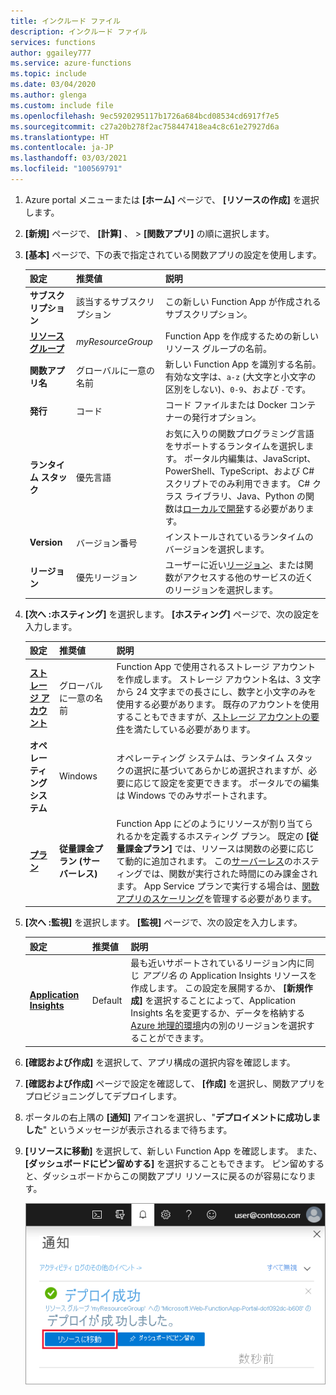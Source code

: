 ```yaml
---
title: インクルード ファイル
description: インクルード ファイル
services: functions
author: ggailey777
ms.service: azure-functions
ms.topic: include
ms.date: 03/04/2020
ms.author: glenga
ms.custom: include file
ms.openlocfilehash: 9ec5920295117b1726a684bcd08534cd6917f7e5
ms.sourcegitcommit: c27a20b278f2ac758447418ea4c8c61e27927d6a
ms.translationtype: HT
ms.contentlocale: ja-JP
ms.lasthandoff: 03/03/2021
ms.locfileid: "100569791"
---
```

1. Azure portal メニューまたは **[ホーム]** ページで、 **[リソースの作成]** を選択します。

1. **[新規]** ページで、 **[計算]** 、 >  **[関数アプリ]** の順に選択します。

1. **[基本]** ページで、下の表で指定されている関数アプリの設定を使用します。

    | 設定      | 推奨値  | 説明 |
    | ------------ | ---------------- | ----------- |
    | **サブスクリプション** | 該当するサブスクリプション | この新しい Function App が作成されるサブスクリプション。 |
    | **[リソース グループ](../articles/azure-resource-manager/management/overview.md)** |  *myResourceGroup* | Function App を作成するための新しいリソース グループの名前。 |
    | **関数アプリ名** | グローバルに一意の名前 | 新しい Function App を識別する名前。 有効な文字は、`a-z` (大文字と小文字の区別をしない)、`0-9`、および `-`です。  |
    |**発行**| コード | コード ファイルまたは Docker コンテナーの発行オプション。 |
    | **ランタイム スタック** | 優先言語 | お気に入りの関数プログラミング言語をサポートするランタイムを選択します。 ポータル内編集は、JavaScript、PowerShell、TypeScript、および C# スクリプトでのみ利用できます。 C# クラス ライブラリ、Java、Python の関数は[ローカルで開発](../articles/azure-functions/functions-develop-local.md#local-development-environments)する必要があります。  |
    |**Version**| バージョン番号 | インストールされているランタイムのバージョンを選択します。 |
    |**リージョン**| 優先リージョン | ユーザーに近い[リージョン](https://azure.microsoft.com/regions/)、または関数がアクセスする他のサービスの近くのリージョンを選択します。 |

1. **[次へ :ホスティング]** を選択します。 **[ホスティング]** ページで、次の設定を入力します。

    | 設定      | 推奨値  | 説明 |
    | ------------ | ---------------- | ----------- |
    | **[ストレージ アカウント](../articles/storage/common/storage-account-create.md)** |  グローバルに一意の名前 |  Function App で使用されるストレージ アカウントを作成します。 ストレージ アカウント名は、3 文字から 24 文字までの長さにし、数字と小文字のみを使用する必要があります。 既存のアカウントを使用することもできますが、[ストレージ アカウントの要件](../articles/azure-functions/storage-considerations.md#storage-account-requirements)を満たしている必要があります。 |
    |**オペレーティング システム**| Windows | オペレーティング システムは、ランタイム スタックの選択に基づいてあらかじめ選択されますが、必要に応じて設定を変更できます。 ポータルでの編集は Windows でのみサポートされます。 |
    | **[プラン](../articles/azure-functions/functions-scale.md)** | **従量課金プラン (サーバーレス)** | Function App にどのようにリソースが割り当てられるかを定義するホスティング プラン。 既定の **[従量課金プラン]** では、リソースは関数の必要に応じて動的に追加されます。 この[サーバーレス](https://azure.microsoft.com/overview/serverless-computing/)のホスティングでは、関数が実行された時間にのみ課金されます。 App Service プランで実行する場合は、[関数アプリのスケーリング](../articles/azure-functions/functions-scale.md)を管理する必要があります。  |

1. **[次へ :監視]** を選択します。 **[監視]** ページで、次の設定を入力します。

    | 設定      | 推奨値  | 説明 |
    | ------------ | ---------------- | ----------- |
    | **[Application Insights](../articles/azure-functions/functions-monitoring.md)** | Default | 最も近いサポートされているリージョン内に同じ *アプリ名* の Application Insights リソースを作成します。 この設定を展開するか、 **[新規作成]** を選択することによって、Application Insights 名を変更するか、データを格納する [Azure 地理的環境](https://azure.microsoft.com/global-infrastructure/geographies/)内の別のリージョンを選択することができます。 |

1. **[確認および作成]** を選択して、アプリ構成の選択内容を確認します。

1. **[確認および作成]** ページで設定を確認して、 **[作成]** を選択し、関数アプリをプロビジョニングしてデプロイします。

1. ポータルの右上隅の **[通知]** アイコンを選択し、"**デプロイメントに成功しました**" というメッセージが表示されるまで待ちます。

1. **[リソースに移動]** を選択して、新しい Function App を確認します。 また、 **[ダッシュボードにピン留めする]** を選択することもできます。 ピン留めすると、ダッシュボードからこの関数アプリ リソースに戻るのが容易になります。

    ![デプロイの通知](./media/functions-create-function-app-portal/function-app-create-notification2.png)
